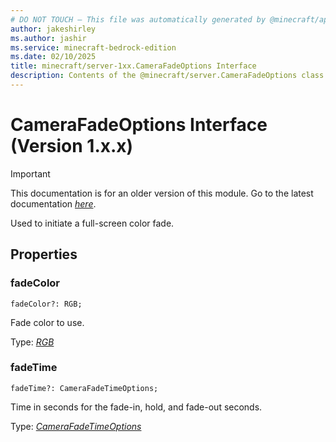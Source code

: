 ```yaml
---
# DO NOT TOUCH — This file was automatically generated by @minecraft/api-docs-generator, to report problems file an issue at https://github.com/Mojang/minecraft-scripting-libraries
author: jakeshirley
ms.author: jashir
ms.service: minecraft-bedrock-edition
ms.date: 02/10/2025
title: minecraft/server-1xx.CameraFadeOptions Interface
description: Contents of the @minecraft/server.CameraFadeOptions class (Version 1.x.x).
---
```

# CameraFadeOptions Interface (Version 1.x.x)

> [!IMPORTANT]
> This documentation is for an older version of this module. Go to the latest documentation [*here*](../../../scriptapi/minecraft/server/CameraFadeOptions.md).

Used to initiate a full-screen color fade.

## Properties

### **fadeColor**
`fadeColor?: RGB;`

Fade color to use.

Type: [*RGB*](RGB.md)

### **fadeTime**
`fadeTime?: CameraFadeTimeOptions;`

Time in seconds for the fade-in, hold, and fade-out seconds.

Type: [*CameraFadeTimeOptions*](CameraFadeTimeOptions.md)
